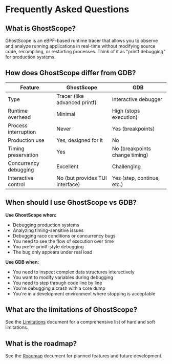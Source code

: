 # Frequently Asked Questions

## What is GhostScope?

GhostScope is an eBPF-based runtime tracer that allows you to observe and analyze running applications in real-time without modifying source code, recompiling, or restarting processes. Think of it as "printf debugging" for production systems.

## How does GhostScope differ from GDB?

| Feature | GhostScope | GDB |
|---------|------------|-----|
| Type | Tracer (like advanced printf) | Interactive debugger |
| Runtime overhead | Minimal | High (stops execution) |
| Process interruption | Never | Yes (breakpoints) |
| Production use | Yes, designed for it | No |
| Timing preservation | Yes | No (breakpoints change timing) |
| Concurrency debugging | Excellent | Challenging |
| Interactive control | No (but provides TUI interface) | Yes (step, continue, etc.) |

## When should I use GhostScope vs GDB?

**Use GhostScope when:**
- Debugging production systems
- Analyzing timing-sensitive issues
- Debugging race conditions or concurrency bugs
- You need to see the flow of execution over time
- You prefer printf-style debugging
- The bug only appears under real load

**Use GDB when:**
- You need to inspect complex data structures interactively
- You want to modify variables during debugging
- You need to step through code line by line
- You're debugging a crash with a core dump
- You're in a development environment where stopping is acceptable

## What are the limitations of GhostScope?

See the [Limitations](limitations.md) document for a comprehensive list of hard and soft limitations.

## What is the roadmap?

See the [Roadmap](roadmap.md) document for planned features and future development.

